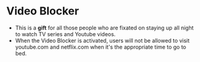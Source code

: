 # Video Blocker
* This is a **gift** for all those people who are fixated on staying up all night to watch TV series and Youtube videos.
* When the Video Blocker is activated, users will not be allowed to visit youtube.com and netflix.com when it's the appropriate time to go to bed.
